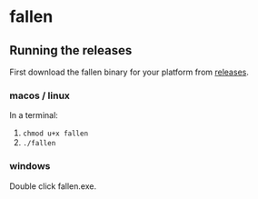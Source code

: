# fallen

## Running the releases

First download the fallen binary for your platform from [releases](https://github.com/saikyun/fallen/releases).

### macos / linux

In a terminal:
1. `chmod u+x fallen`
2. `./fallen`

### windows

Double click fallen.exe.
